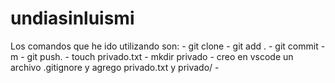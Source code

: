 # undiasinluismi

<p>
Los comandos que he ido utilizando son:
- git clone 
- git add .
- git commit -m 
- git push.
- touch privado.txt
- mkdir privado
- creo en vscode un archivo .gitignore y agrego privado.txt y privado/
- 